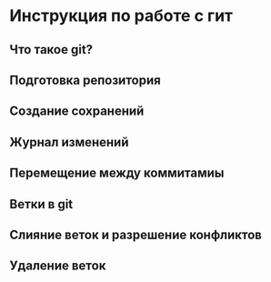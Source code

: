 # Инструкция по работе с гит

## Что такое git?

## Подготовка репозитория

## Создание сохранений

## Журнал изменений

## Перемещение между коммитамиы

## Ветки в git

## Слияние веток и разрешение конфликтов

## Удаление веток